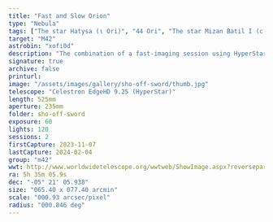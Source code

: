```yaml
---
title: "Fast and Slow Orion"
type: "Nebula"
tags: ["The star Hatysa (ι Ori)", "44 Ori", "The star Mizan Batil I (c Ori)", "42 Ori", "The star Trapezium (θ1 Ori A)", "41 Ori A", "The star Mizan Batil II (θ2 Ori)", "43 Ori", "The star θ1 Ori C", "41 Ori C", "The star θ1 Ori D", "41 Ori D", "The star 45 Ori", "NGC1973", "NGC1975", "NGC1976", "Great Orion Nebula", "Orion Nebula", "M42", "NGC1977", "the Running Man Nebula", "NGC1980", "Lower Sword", "NGC1982", "Mairans Nebula", "M43"]
target: "M42"
astrobin: "xofi0d"
description: "The combination of a fast-imaging session using HyperStar and a slower narrowband session with the Redcat and SHO filters."
signature: true
archive: false
printurl: 
image: "/assets/images/gallery/sho-off-sword/thumb.jpg"
telescope: "Celestron EdgeHD 9.25 (HyperStar)"
length: 525mm
aperture: 235mm
folder: sho-off-sword
exposure: 60
lights: 120
sessions: 2
firstCapture: 2023-11-07
lastCapture: 2024-02-04
group: "m42"
wwt: http://www.worldwidetelescope.org/wwtweb/ShowImage.aspx?reverseparity=True&scale=0.932318&name=sho-off-sword.jpg&imageurl=https://deepskyworkflows.com/assets/images/gallery/sho-off-sword/sho-off-sword.jpg&credits=Jeremy+Likness+at+DeepSkyWorkflows.com&creditsUrl=https://deepskyworkflows.com/about&ra=83.723317&dec=-4.873619&x=1049.5&y=4029.5&rotation=511.62&thumb=https://deepskyworkflows.com/assets/images/gallery/sho-off-sword/thumb.jpg
ra: 5h 35m 05.9s
dec: "-05° 21' 05.938"
size: "065.40 x 077.40 arcmin"
scale: "000.93 arcsec/pixel"
radius: "000.846 deg"
---
```

